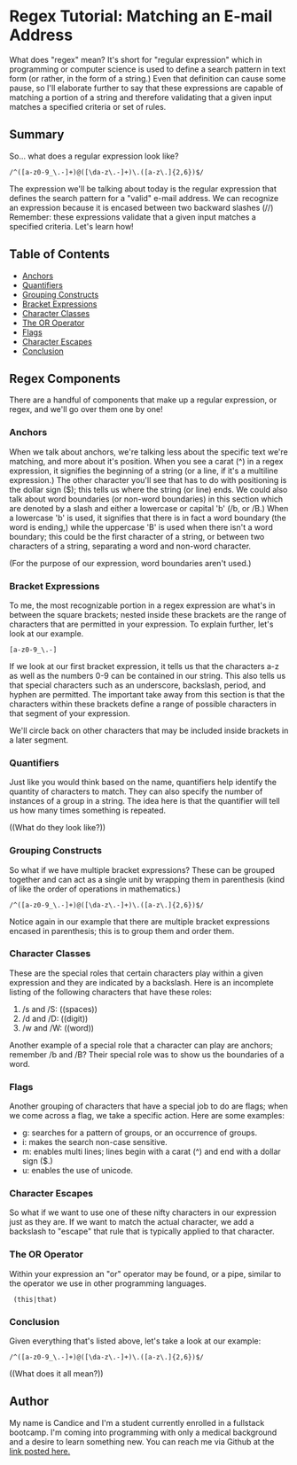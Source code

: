 # Regex Tutorial: Matching an E-mail Address

What does "regex" mean? It's short for "regular expression" which in programming or computer science is used to define a search pattern in text form (or rather, in the form of a string.) Even that definition can cause some pause, so I'll elaborate further to say that these expressions are capable of matching a portion of a string and therefore validating that a given input matches a specified criteria or set of rules. 

## Summary

So... what does a regular expression look like? 

``` /^([a-z0-9_\.-]+)@([\da-z\.-]+)\.([a-z\.]{2,6})$/ ```

The expression we'll be talking about today is the regular expression that defines the search pattern for a "valid" e-mail address. We can recognize an expression because it is encased between two backward slashes (//) Remember: these expressions validate that a given input matches a specified criteria. Let's learn how! 


## Table of Contents

- [Anchors](#anchors)
- [Quantifiers](#quantifiers)
- [Grouping Constructs](#grouping-constructs)
- [Bracket Expressions](#bracket-expressions)
- [Character Classes](#character-classes)
- [The OR Operator](#the-or-operator)
- [Flags](#flags)
- [Character Escapes](#character-escapes)
- [Conclusion](#conclusion)

## Regex Components

There are a handful of components that make up a regular expression, or regex, and we'll go over them one by one!

### Anchors

When we talk about anchors, we're talking less about the specific text we're matching, and more about it's position. When you see a carat (^) in a regex expression, it signifies the beginning of a string (or a  line, if it's a multiline expression.) The other character you'll see that has to do with positioning is the dollar sign ($); this tells us where the string (or line) ends. We could also talk about word boundaries (or non-word boundaries) in this section which are denoted by a slash and either a lowercase or capital 'b' (/b, or /B.) When a lowercase 'b' is used, it signifies that there is in fact a word boundary (the word is ending,) while the uppercase 'B' is used when there isn't a word boundary; this could be the first character of a string, or between two characters of a string, separating a word and non-word character. 

(For the purpose of our expression, word boundaries aren't used.)

### Bracket Expressions

To me, the most recognizable portion in a regex expression are what's in between the square brackets; nested inside these brackets are the range of characters that are permitted in your expression. To explain further, let's look at our example. 

```[a-z0-9_\.-]```

If we look at our first bracket expression, it tells us that the characters a-z as well as the numbers 0-9 can be contained in our string. This also tells us that special characters such as an underscore, backslash, period, and hyphen are permitted. The important take away from this section is that the characters within these brackets define a range of possible characters in that segment of your expression. 

We'll circle back on other characters that may be included inside brackets in a later segment. 

### Quantifiers

Just like you would think based on the name, quantifiers help identify the quantity of characters to match. They can also specify the number of instances of a group in a string. The idea here is that the quantifier will tell us how many times something is repeated. 

((What do they look like?))


### Grouping Constructs

So what if we have multiple bracket expressions? These can be grouped together and can act as a single unit by wrapping them in parenthesis (kind of like the order of operations in mathematics.)

``` /^([a-z0-9_\.-]+)@([\da-z\.-]+)\.([a-z\.]{2,6})$/ ```

Notice again in our example that there are multiple bracket expressions encased in parenthesis; this is to group them and order them. 

### Character Classes
These are the special roles that certain characters play within a given expression and they are indicated by a backslash. Here is an incomplete listing of the following characters that have these roles: 

1. /s and /S: ((spaces))
2. /d and /D: ((digit))
3. /w and /W: ((word))

Another example of a special role that a character can play are anchors; remember /b and /B? Their special role was to show us the boundaries of a word. 

### Flags
Another grouping of characters that have a special job to do are flags; when we come across a flag, we take a specific action. Here are some examples: 

* g: searches for a pattern of groups, or an occurrence of groups. 
* i: makes the search non-case sensitive. 
* m: enables multi lines; lines begin with a carat (^) and end with a dollar sign ($.)
* u: enables the use of unicode. 

### Character Escapes
So what if we want to use one of these nifty characters in our expression just as they are. If we want to match the actual character, we add a backslash to "escape" that rule that is typically applied to that character. 

### The OR Operator

Within your expression an "or" operator may be found, or a pipe, similar to the operator we use in other programming languages. 

``` (this|that)```

### Conclusion

Given everything that's listed above, let's take a look at our example: 

``` /^([a-z0-9_\.-]+)@([\da-z\.-]+)\.([a-z\.]{2,6})$/ ```

((What does it all mean?))

## Author

My name is Candice and I'm a student currently enrolled in a fullstack bootcamp. I'm coming into programming with only a medical background and a desire to learn something new. You can reach me via Github at the [link posted here.](https://github.com/zeebigbadkitty)
